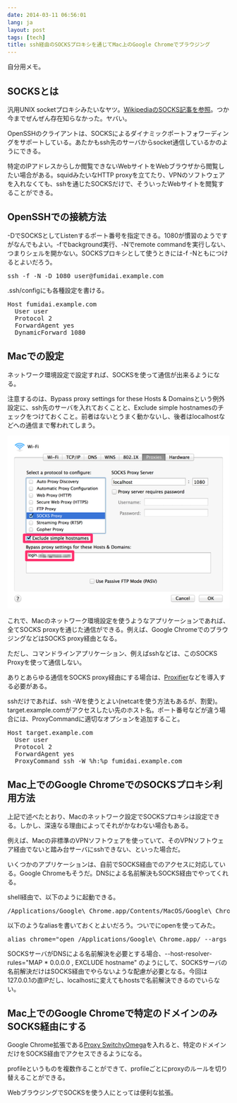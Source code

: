 ```yaml
---
date: 2014-03-11 06:56:01
lang: ja
layout: post
tags: [tech]
title: ssh経由のSOCKSプロキシを通じてMac上のGoogle Chromeでブラウジング
---
```

自分用メモ。

## SOCKSとは

汎用UNIX socketプロキシみたいなヤツ。[WikipediaのSOCKS記事を参照](http://ja.wikipedia.org/wiki/SOCKS)。つか今までぜんぜん存在知らなかった。ヤバい。

OpenSSHのクライアントは、SOCKSによるダイナミックポートフォワーディングをサポートしている。あたかもssh先のサーバからsocket通信しているかのようにできる。

特定のIPアドレスからしか閲覧できないWebサイトをWebブラウザから閲覧したい場合がある。squidみたいなHTTP proxyを立てたり、VPNのソフトウェアを入れなくても、sshを通じたSOCKSだけで、そういったWebサイトを閲覧することができる。

## OpenSSHでの接続方法

-DでSOCKSとしてListenするポート番号を指定できる。1080が慣習のようですがなんでもよい。-fでbackground実行、-Nでremote commandを実行しない、つまりシェルを開かない。SOCKSプロキシとして使うときには-f -Nともにつけるとよいだろう。

<pre class="prettyprint">
ssh -f -N -D 1080 user@fumidai.example.com
</pre>

.ssh/configにも各種設定を書ける。

<pre class="prettyprint">
Host fumidai.example.com
  User user
  Protocol 2
  ForwardAgent yes
  DynamicForward 1080
</pre>

## Macでの設定

ネットワーク環境設定で設定すれば、SOCKSを使って通信が出来るようになる。

注意するのは、Bypass proxy settings for these Hosts & Domainsという例外設定に、ssh先のサーバを入れておくことと、Exclude simple hostnamesのチェックをつけておくこと。前者はないとうまく動かないし、後者はlocalhostなどへの通信まで奪われてしまう。

![Macのネットワーク環境設定におけるSOCKS Proxyの設定](/assets/images/entry/2014-03-11/mac_socks_proxy.png)

これで、Macのネットワーク環境設定を使うようなアプリケーションであれば、全てSOCKS proxyを通じた通信ができる。例えば、Google ChromeでのブラウジングなどはSOCKS proxy経由となる。

ただし、コマンドラインアプリケーション、例えばsshなどは、このSOCKS Proxyを使って通信しない。

ありとあらゆる通信をSOCKS proxy経由にする場合は、[Proxifier](http://www.proxifier.com/mac/)などを導入する必要がある。

sshだけであれば、ssh -Wを使うとよい(netcatを使う方法もあるが、割愛)。target.example.comがアクセスしたい先のホスト名。ポート番号などが違う場合には、ProxyCommandに適切なオプションを追加すること。

<pre class="prettyprint">
Host target.example.com
  User user
  Protocol 2
  ForwardAgent yes
  ProxyCommand ssh -W %h:%p fumidai.example.com
</pre>

## Mac上でのGoogle ChromeでのSOCKSプロキシ利用方法

上記で述べたとおり、Macのネットワーク設定でSOCKSプロキシは設定できる。しかし、深遠なる理由によってそれがかなわない場合もある。

例えば、Macの非標準のVPNソフトウェアを使っていて、そのVPNソフトウェア経由でないと踏み台サーバにsshできない、といった場合だ。

いくつかのアプリケーションは、自前でSOCKS経由でのアクセスに対応している。Google Chromeもそうだ。DNSによる名前解決もSOCKS経由でやってくれる。

shell経由で、以下のように起動できる。

<pre class="prettyprint">
/Applications/Google\ Chrome.app/Contents/MacOS/Google\ Chrome --proxy-server="socks5://127.0.0.1:1080" &
</pre>

以下のようなaliasを書いておくとよいだろう。ついでにopenを使ってみた。

<pre class="prettyprint">
alias chrome="open /Applications/Google\ Chrome.app/ --args --proxy-server=\"socks5://127.0.0.1:1080\""
</pre>

SOCKSサーバがDNSによる名前解決を必要とする場合、--host-resolver-rules="MAP * 0.0.0.0 , EXCLUDE hostname" のようにして、SOCKSサーバの名前解決だけはSOCKS経由でやらないような配慮が必要となる。今回は127.0.0.1の直IPだし、localhostに変えてもhostsで名前解決できるのでいらない。

## Mac上でのGoogle Chromeで特定のドメインのみSOCKS経由にする

Google Chrome拡張である[Proxy SwitchyOmega](https://chrome.google.com/webstore/detail/proxy-switchyomega/padekgcemlokbadohgkifijomclgjgif?hl=ja)を入れると、特定のドメインだけをSOCKS経由でアクセスできるようになる。

profileというものを複数作ることができて、profileごとにproxyのルールを切り替えることができる。

WebブラウジングでSOCKSを使う人にとっては便利な拡張。

